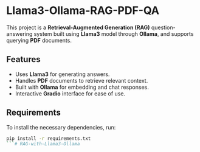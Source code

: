 # Llama3-Ollama-RAG-PDF-QA

This project is a **Retrieval-Augmented Generation (RAG)** question-answering system built using **Llama3** model through **Ollama**, and supports querying **PDF** documents.

## Features

- Uses **Llama3** for generating answers.
- Handles **PDF** documents to retrieve relevant context.
- Built with **Ollama** for embedding and chat responses.
- Interactive **Gradio** interface for ease of use.

## Requirements

To install the necessary dependencies, run:

```bash
pip install -r requirements.txt
```# RAG-with-Llama3-Ollama
